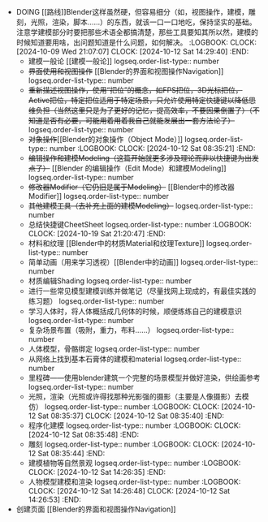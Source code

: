- DOING [[路线]]Blender这样虽然硬，但容易细分（如，视图操作，建模，雕刻，光照，渲染，脚本……）的东西，就该一口一口地吃，保持坚实的基础。注意学建模部分时要把那些术语全都搞清楚，那些工具要知其所以然，建模的时候知道要用啥，出问题知道是什么问题，如何解决。
  :LOGBOOK:
  CLOCK: [2024-10-09 Wed 21:07:07]
  CLOCK: [2024-10-12 Sat 14:29:40]
  :END:
	- 建模一般论 [[建模一般论]]
	  logseq.order-list-type:: number
	- ~~界面使用和视图操作~~ [[Blender的界面和视图操作Navigation]]
	  logseq.order-list-type:: number
	- ~~重新描述视图操作，使用“把位”的概念，如FPS把位，3D光标把位，Active把位，特定把位适用于特定场景，只允许使用特定快捷键以降低思维负担（当然这里只是为了更好的记忆，提高效率，不要因果倒置了）（不知道是否有必要，可能用着用着我自己就能发展出一套方法论了）~~
	  logseq.order-list-type:: number
	- ~~对象操作~~[[Blender的对象操作（Object Mode）]]
	  logseq.order-list-type:: number
	  :LOGBOOK:
	  CLOCK: [2024-10-12 Sat 08:35:21]
	  :END:
	- ~~编辑操作和建模Modeling（这篇开始就更多涉及理论而非以快捷键为出发点了）~~ [[Blender 的编辑操作（Edit Mode）和建模Modeling]]
	  logseq.order-list-type:: number
	- ~~修改器Modifier（它仍旧是属于Modeling）~~ [[Blender中的修改器Modifier]]
	  logseq.order-list-type:: number
	- ~~其他建模工具（去补充上面的建模Modeling）~~
	  logseq.order-list-type:: number
	- 总结快捷键CheetSheet
	  logseq.order-list-type:: number
	  :LOGBOOK:
	  CLOCK: [2024-10-19 Sat 21:20:47]
	  :END:
	- 材料和纹理 [[Blender中的材质Material和纹理Texture]]
	  logseq.order-list-type:: number
	- 简单动画（用来学习透视）[[Blender中的动画]]
	  logseq.order-list-type:: number
	- 材质编辑Shading
	  logseq.order-list-type:: number
	- 进行一些常见模型建模训练并做笔记（尽量找网上现成的，有最佳实践的练习题）
	  logseq.order-list-type:: number
	- 学习人体时，将人体概括成几何体的时候，顺便练练自己的建模意识
	  logseq.order-list-type:: number
	- 复杂场景布置（吸附，重力，布料……）
	  logseq.order-list-type:: number
	- 人体模型，骨骼绑定
	  logseq.order-list-type:: number
	- 从网络上找到基本石膏体的建模和material
	  logseq.order-list-type:: number
	- 里程碑——使用blender建筑一个完整的场景模型并做好渲染，供绘画参考
	  logseq.order-list-type:: number
	- 光照，渲染（光照或许得找那种光影强的摄影（主要是人像摄影）去模仿）
	  logseq.order-list-type:: number
	  :LOGBOOK:
	  CLOCK: [2024-10-12 Sat 08:35:37]
	  CLOCK: [2024-10-12 Sat 08:35:40]
	  :END:
	- 程序化建模
	  logseq.order-list-type:: number
	  :LOGBOOK:
	  CLOCK: [2024-10-12 Sat 08:35:48]
	  :END:
	- 雕刻
	  logseq.order-list-type:: number
	  :LOGBOOK:
	  CLOCK: [2024-10-12 Sat 08:35:44]
	  :END:
	- 建模植物等自然景观
	  logseq.order-list-type:: number
	  :LOGBOOK:
	  CLOCK: [2024-10-12 Sat 14:26:35]
	  :END:
	- 人物模型建模和渲染
	  logseq.order-list-type:: number
	  :LOGBOOK:
	  CLOCK: [2024-10-12 Sat 14:26:48]
	  CLOCK: [2024-10-12 Sat 14:26:53]
	  :END:
- 创建页面 [[Blender的界面和视图操作Navigation]]